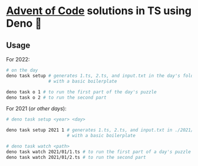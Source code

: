 # [Advent of Code](https://adventofcode.com) solutions in TS using Deno 🦕

## Usage

For 2022:
```sh
# on the day
deno task setup # generates 1.ts, 2.ts, and input.txt in the day's folder
                # with a basic boilerplate

deno task o 1 # to run the first part of the day's puzzle
deno task o 2 # to run the second part
```

For 2021 (_or other days_):
```sh
# deno task setup <year> <day> 

deno task setup 2021 1 # generates 1.ts, 2.ts, and input.txt in ./2021/01/
                       # with a basic boilerplate

# deno task watch <path>
deno task watch 2021/01/1.ts # to run the first part of a day's puzzle
deno task watch 2021/01/2.ts # to run the second part
```
